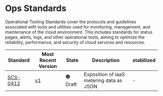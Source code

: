 # Ops Standards

Operational Tooling Standards cover the protocols and guidelines associated with tools and utilities used for monitoring, management, and maintenance of the cloud environment. This includes standards for status pages, alerts, logs, and other operational tools, aiming to optimize the reliability, performance, and security of cloud services and resources.

| Standard                            | Most Recent Version                        | State    | Description                              | stabilized |
| ----------------------------------- | ------------------------------------------ | -------- | ---------------------------------------- | ---------- |
| [SCS-0412](/standards/ops/scs-0412) | [v1](/standards/scs-0412-v1-metering-json) | 🟠 Draft | Exposition of IaaS metering data as JSON | -          |
